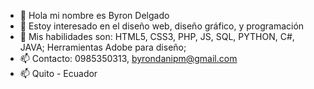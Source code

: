- 👋 Hola mi nombre es Byron Delgado
- 👀 Estoy interesado en el diseño web, diseño gráfico, y programación 
- 💞️ Mis habilidades son: HTML5, CSS3, PHP, JS, SQL, PYTHON, C#, JAVA; 
      Herramientas Adobe para diseño;
- 📫 Contacto: 0985350313, byrondanipm@gmail.com
- 📫 Quito - Ecuador
